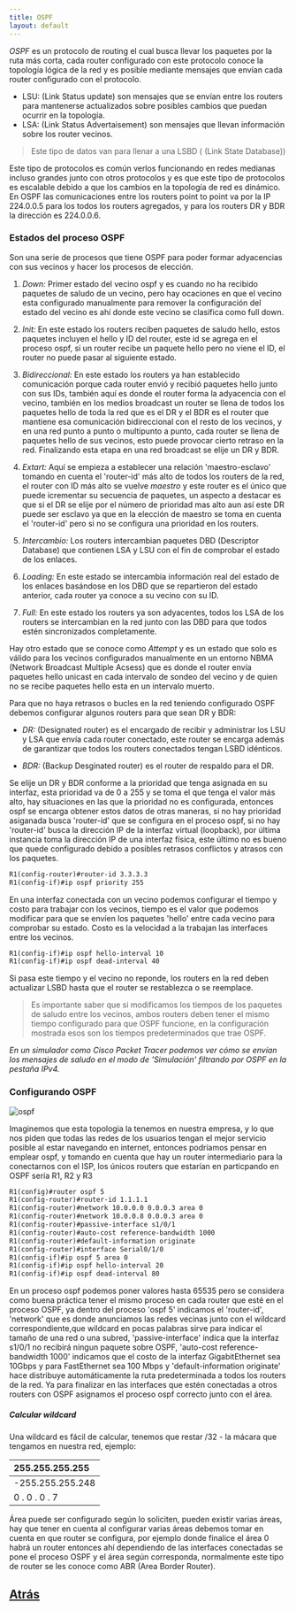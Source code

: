 ```yaml
---
title: OSPF
layout: default
---
```

*OSPF* es un protocolo de routing el cual busca llevar los paquetes por la ruta más corta, cada router configurado con este protocolo conoce la topología lógica de la red y es posible mediante mensajes que envían cada router configurado con el protocolo.

* LSU: (Link Status update) son mensajes que se envían entre los routers para mantenerse actualizados sobre posibles cambios que puedan ocurrir en la topología.
* LSA: (Link Status Advertaisement) son mensajes que llevan información sobre los router vecinos.
> Este tipo de datos van para llenar a una LSBD ( (Link State Database))

Este tipo de protocolos es común verlos funcionando en redes medianas incluso grandes junto con otros protocolos y es que este tipo de protocolos es escalable debido a que los cambios en la topología de red es dinámico. En OSPF las comunicaciones entre los routers point to point va por la IP 224.0.0.5 para los todos los routers agregados, y para los routers DR y BDR la dirección es 224.0.0.6.

### Estados del proceso OSPF
Son una serie de procesos que tiene OSPF para poder formar adyacencias con sus vecinos y hacer los procesos de elección.

1. *Down:* Primer estado del vecino ospf y es cuando no ha recibido paquetes de saludo de un vecino, pero hay ocaciones en que el vecino esta configurado manualmente para remover la configuración del estado del vecino es ahí donde este vecino se clasifica como full down.

2. *Init:* En este estado los routers reciben paquetes de saludo hello, estos paquetes incluyen el hello y ID del router, este id se agrega en el proceso ospf, si un router recibe un paquete hello pero no viene el ID, el router no puede pasar al siguiente estado.

3. *Bidireccional:* En este estado los routers ya han establecido comunicación porque cada router envió y recibió paquetes hello junto con sus IDs, también aquí es donde el router forma la adyacencia con el vecino, también en los medios broadcast un router se llena de todos los paquetes hello de toda la red que es el DR y el BDR es el router que mantiene esa comunicación bidireccional con el resto de los vecinos, y en una red punto a punto o multipunto a punto, cada router se llena de paquetes hello de sus vecinos, esto puede provocar cierto retraso en la red. Finalizando esta etapa en una red broadcast se elije un DR y BDR.

4. *Extart:* Aquí se empieza a establecer una relación 'maestro-esclavo' tomando en cuenta el 'router-id' más alto de todos los routers de la red, el router con ID más alto se vuelve *maestro* y este router es el único que puede icrementar su secuencia de paquetes, un aspecto a destacar es que si el DR se elije por el número de prioridad mas alto aun así este DR puede ser esclavo ya que en la elección de maestro se toma en cuenta el 'router-id' pero si no se configura una prioridad en los routers.

5. *Intercambio:* Los routers intercambian paquetes DBD (Descriptor Database) que contienen LSA y LSU con el fin de comprobar el estado de los enlaces.

6. *Loading:* En este estado se intercambia información real del estado de los enlaces basándose en los DBD que se repartieron del estado anterior, cada router ya conoce a su vecino con su ID.

7. *Full:* En este estado los routers ya son adyacentes, todos los LSA de los routers se intercambian en la red junto con las DBD para que todos estén sincronizados completamente.

Hay otro estado que se conoce como *Attempt* y es un estado que solo es válido para los vecinos configurados manualmente en un entorno NBMA (Network Broadcast Multiple Acsess) que es donde el router envía paquetes hello unicast en cada intervalo de sondeo del vecino y de quien no se recibe paquetes hello esta en un intervalo muerto.

Para que no haya retrasos o bucles en la red teniendo configurado OSPF debemos configurar algunos routers para que sean DR y BDR:
* *DR:* (Designated router) es el encargado de recibir y administrar los LSU y LSA que envía cada router conectado, este router se encarga además de garantizar que todos los routers conectados tengan LSBD idénticos.

* *BDR:* (Backup Desginated router) es el router de respaldo para el DR.

Se elije un DR y BDR conforme a la prioridad que tenga asignada en su interfaz, esta prioridad va de 0 a 255 y se toma el que tenga el valor más alto, hay situaciones en las que la prioridad no es configurada, entonces ospf se encarga obtener estos datos de otras maneras, si no hay prioridad asiganada busca 'router-id' que se configura en el proceso ospf, si no hay 'router-id' busca la dirección IP de la interfaz virtual (loopback), por última instancia toma la dirección IP de una interfaz física, este último no es bueno que quede configurado debido a posibles retrasos conflictos y atrasos con los paquetes.

```html
R1(config-router)#router-id 3.3.3.3
R1(config-if)#ip ospf priority 255
```
En una interfaz conectada con un vecino podemos configurar el tiempo y costo para trabajar con los vecinos, tiempo es el valor que podemos modificar para que se envíen los paquetes 'hello' entre cada vecino para comprobar su estado. Costo es la velocidad a la trabajan las interfaces entre los vecinos.
```html
R1(config-if)#ip ospf hello-interval 10
R1(config-if)#ip ospf dead-interval 40
```
Si pasa este tiempo y el vecino no reponde, los routers en la red deben actualizar LSBD hasta que el router se restablezca o se reemplace.
> Es importante saber que si modificamos los tiempos de los paquetes de saludo entre los vecinos, ambos routers deben tener el mismo tiempo configurado para que OSPF funcione, en la configuración mostrada esos son los tiempos predeterminados que trae OSPF.

_En un simulador como Cisco Packet Tracer podemos ver cómo se envían los mensajes de saludo en el modo de 'Simulación' filtrando por OSPF en la pestaña IPv4._

### Configurando OSPF

![ospf](https://www.firewall.cx/images/stories/ospf-operation-basic-advanced-concepts-ospf-areas-roles-theory-overview1.png)

Imaginemos que esta topologia la tenemos en nuestra empresa, y lo que nos piden que todas las redes de los usuarios tengan el mejor servicio posible al estar navegando en internet, entonces podríamos pensar en emplear ospf, y tomando en cuenta que hay un router intermediario para la conectarnos con el ISP, los únicos routers que estarían en particpando en OSPF sería R1, R2 y R3

```html
R1(config)#router ospf 5
R1(config-router)#router-id 1.1.1.1
R1(config-router)#network 10.0.0.0 0.0.0.3 area 0
R1(config-router)#network 10.0.0.8 0.0.0.3 area 0
R1(config-router)#passive-interface s1/0/1
R1(config-router)#auto-cost reference-bandwidth 1000
R1(config-router)#default-information originate
R1(config-router)#interface Serial0/1/0
R1(config-if)#ip ospf 5 area 0
R1(config-if)#ip ospf hello-interval 20
R1(config-if)#ip ospf dead-interval 80
```
En un proceso ospf podemos poner valores hasta 65535 pero se considera como buena práctica tener el mismo proceso en cada router que esté en el proceso OSPF, ya dentro del proceso 'ospf 5' indicamos el 'router-id', 'network' que es donde anunciamos las redes vecinas junto con el wildcard correspondiente,que wildcard en pocas palabras sirve para indicar el tamaño de una red o una subred, 'passive-interface' indica que la interfaz s1/0/1 no recibirá ningun paquete sobre OSPF, 'auto-cost reference-bandwidth 1000' indicamos que el costo de la interfaz GigabitEthernet sea 10Gbps y para FastEthernet sea 100 Mbps y 'default-information originate' hace distribuye automáticamente la ruta predeterminada a todos los routers de la red. Ya para finalizar en las interfaces que estén conectadas a otros routers con OSPF asignamos el proceso ospf correcto junto con el área.

##### Calcular wildcard
Una wildcard es fácil de calcular, tenemos que restar /32 - la mácara que tengamos en nuestra red, ejemplo:

| 255.255.255.255|
|:---------------|
|-255.255.255.248|
|  0 . 0 . 0 . 7 |

Área puede ser configurado según lo soliciten, pueden existir varias áreas, hay que tener en cuenta al configurar varias áreas debemos tomar en cuenta en que router se configura, por ejemplo donde finalice el área 0 habrá un router entonces ahí dependiendo de las interfaces conectadas se pone el proceso OSPF y el área según corresponda, normalmente este tipo de router se les conoce como ABR (Area Border Router).

## [Atrás](./)
